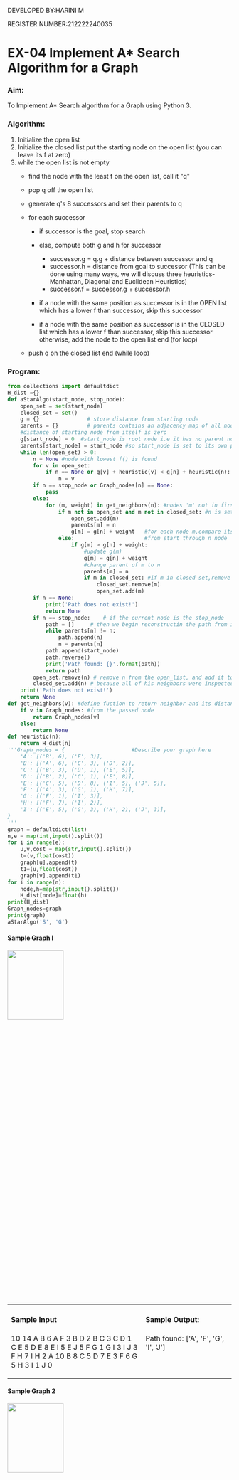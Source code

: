 DEVELOPED BY:HARINI M

REGISTER NUMBER:212222240035

# EX-04 Implement A* Search Algorithm for a Graph
### Aim:
To Implement A* Search algorithm for a Graph using Python 3.

### Algorithm:
1. Initialize the open list
2.  Initialize the closed list
    put the starting node on the open 
    list (you can leave its f at zero)
3.  while the open list is not empty
    - find the node with the least f on the open list, call it "q"
    - pop q off the open list
    - generate q's 8 successors and set their parents to q
    - for each successor
      - if successor is the goal, stop search    
      - else, compute both g and h for successor
        - successor.g = q.g + distance between successor and q
        - successor.h = distance from goal to successor (This can be done using many ways, we will discuss three heuristics- Manhattan, Diagonal and Euclidean Heuristics)
        - successor.f = successor.g + successor.h
      - if a node with the same position as successor is in the OPEN list which has a lower f than successor, skip this successor

      - if a node with the same position as successor  is in the CLOSED list which has a lower f than successor, skip this successor otherwise, add  the node to the open list end (for loop)
  
    - push q on the closed list
    end (while loop)
### Program:
```Python
from collections import defaultdict
H_dist ={}
def aStarAlgo(start_node, stop_node):
    open_set = set(start_node)
    closed_set = set()
    g = {}               # store distance from starting node
    parents = {}         # parents contains an adjacency map of all nodes
    #distance of starting node from itself is zero
    g[start_node] = 0  #start_node is root node i.e it has no parent nodes
    parents[start_node] = start_node #so start_node is set to its own parent node
    while len(open_set) > 0:
        n = None #node with lowest f() is found
        for v in open_set:
            if n == None or g[v] + heuristic(v) < g[n] + heuristic(n):
                n = v
        if n == stop_node or Graph_nodes[n] == None:
            pass
        else:
            for (m, weight) in get_neighbors(n): #nodes 'm' not in first and last set are added to first
                if m not in open_set and m not in closed_set: #n is set its parent
                    open_set.add(m)
                    parents[m] = n
                    g[m] = g[n] + weight   #for each node m,compare its distance from start i.e g(m) to the
                else:                      #from start through n node
                    if g[m] > g[n] + weight:
                        #update g(m)
                        g[m] = g[n] + weight
                        #change parent of m to n
                        parents[m] = n
                        if m in closed_set: #if m in closed set,remove and add to open
                            closed_set.remove(m)
                            open_set.add(m)
        if n == None:
            print('Path does not exist!')
            return None
        if n == stop_node:    # if the current node is the stop_node
            path = []     # then we begin reconstructin the path from it to the start_node
            while parents[n] != n:
                path.append(n)
                n = parents[n]
            path.append(start_node)
            path.reverse()
            print('Path found: {}'.format(path))
            return path
        open_set.remove(n) # remove n from the open_list, and add it to closed_list
        closed_set.add(n) # because all of his neighbors were inspected
    print('Path does not exist!')
    return None
def get_neighbors(v): #define fuction to return neighbor and its distance
    if v in Graph_nodes: #from the passed node
        return Graph_nodes[v]
    else:
        return None
def heuristic(n):
    return H_dist[n]
'''Graph_nodes = {                     #Describe your graph here
    'A': [('B', 6), ('F', 3)],
    'B': [('A', 6), ('C', 3), ('D', 2)],
    'C': [('B', 3), ('D', 1), ('E', 5)],
    'D': [('B', 2), ('C', 1), ('E', 8)],
    'E': [('C', 5), ('D', 8), ('I', 5), ('J', 5)],
    'F': [('A', 3), ('G', 1), ('H', 7)],
    'G': [('F', 1), ('I', 3)],
    'H': [('F', 7), ('I', 2)],
    'I': [('E', 5), ('G', 3), ('H', 2), ('J', 3)],
}
'''
graph = defaultdict(list)
n,e = map(int,input().split())
for i in range(e):
    u,v,cost = map(str,input().split())
    t=(v,float(cost))
    graph[u].append(t)
    t1=(u,float(cost))
    graph[v].append(t1)
for i in range(n):
    node,h=map(str,input().split())
    H_dist[node]=float(h)
print(H_dist) 
Graph_nodes=graph
print(graph)
aStarAlgo('S', 'G')
```
#### Sample Graph I

<img height=20% width=50% src="https://github.com/natsaravanan/19AI405FUNDAMENTALSOFARTIFICIALINTELLIGENCE/assets/87870499/b1377c3f-011a-4c0f-a843-516842ae056a">
<table>
<tr>
<td width=60%>

#### Sample Input
10 14 A B 6 A F 3 B D 2 B C 3 C D 1 C E 5 D E 8 E I 5 E J 5 F G 1 G I 3 I J 3 F H 7 I H 2 A 10 B 8 C 5 D 7 E 3 F 6 G 5 H 3 I 1 J 0
</td> 
<td valign=top>

#### Sample Output:
Path found: ['A', 'F', 'G', 'I', 'J']
</td>
</tr> 
</table>

#### Sample Graph 2
<img height=20% width=50% src="https://github.com/natsaravanan/19AI405FUNDAMENTALSOFARTIFICIALINTELLIGENCE/assets/87870499/acbb09cb-ed39-48e5-a59b-2f8d61b978a3">
<table>
<tr>
<td width=60%>

#### Sample Input
6 6 A B 2 B C 1 A E 3 B G 9 E D 6 D G 1 A 11 B 6 C 99 E 7 D 1 G 0
</td> 
<td valign=top>

#### Sample Output:
Path found: ['A', 'E', 'D', 'G']
</td>
</tr> 
</table>

### Result:
Implementing A * Search algorithm for a Graph using Python 3. is executed successfully.
